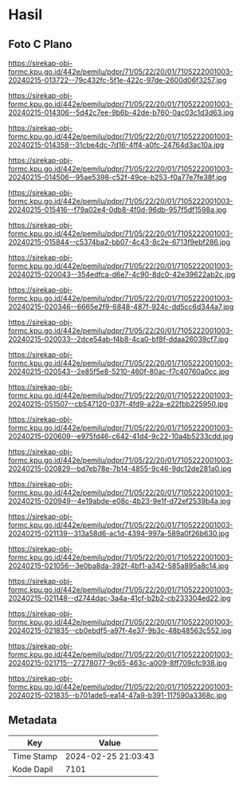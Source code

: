 # Hasil

## Foto C Plano

https://sirekap-obj-formc.kpu.go.id/442e/pemilu/pdpr/71/05/22/20/01/7105222001003-20240215-013722--79c432fc-5f1e-422c-97de-2600d06f3257.jpg

https://sirekap-obj-formc.kpu.go.id/442e/pemilu/pdpr/71/05/22/20/01/7105222001003-20240215-014306--5d42c7ee-9b6b-42de-b760-0ac03c1d3d63.jpg

https://sirekap-obj-formc.kpu.go.id/442e/pemilu/pdpr/71/05/22/20/01/7105222001003-20240215-014358--31cbe4dc-7d16-4ff4-a0fc-24764d3ac10a.jpg

https://sirekap-obj-formc.kpu.go.id/442e/pemilu/pdpr/71/05/22/20/01/7105222001003-20240215-014506--95ae5398-c52f-49ce-b253-f0a77e7fe38f.jpg

https://sirekap-obj-formc.kpu.go.id/442e/pemilu/pdpr/71/05/22/20/01/7105222001003-20240215-015416--f79a02e4-0db8-4f0d-96db-957f5df1598a.jpg

https://sirekap-obj-formc.kpu.go.id/442e/pemilu/pdpr/71/05/22/20/01/7105222001003-20240215-015844--c5374ba2-bb07-4c43-8c2e-6713f9ebf286.jpg

https://sirekap-obj-formc.kpu.go.id/442e/pemilu/pdpr/71/05/22/20/01/7105222001003-20240215-020043--354edfca-d6e7-4c90-8dc0-42e39622ab2c.jpg

https://sirekap-obj-formc.kpu.go.id/442e/pemilu/pdpr/71/05/22/20/01/7105222001003-20240215-020346--6665e2f9-6848-487f-924c-dd5cc6d344a7.jpg

https://sirekap-obj-formc.kpu.go.id/442e/pemilu/pdpr/71/05/22/20/01/7105222001003-20240215-020033--2dce54ab-f4b8-4ca0-bf8f-ddaa26039cf7.jpg

https://sirekap-obj-formc.kpu.go.id/442e/pemilu/pdpr/71/05/22/20/01/7105222001003-20240215-020543--2e85f5e8-5210-460f-80ac-f7c40760a0cc.jpg

https://sirekap-obj-formc.kpu.go.id/442e/pemilu/pdpr/71/05/22/20/01/7105222001003-20240215-051507--cb547120-037f-4fd9-a22a-e22fbb225950.jpg

https://sirekap-obj-formc.kpu.go.id/442e/pemilu/pdpr/71/05/22/20/01/7105222001003-20240215-020609--e975fd46-c642-41d4-9c22-10a4b5233cdd.jpg

https://sirekap-obj-formc.kpu.go.id/442e/pemilu/pdpr/71/05/22/20/01/7105222001003-20240215-020829--bd7eb78e-7b14-4855-9c46-9dc12de281a0.jpg

https://sirekap-obj-formc.kpu.go.id/442e/pemilu/pdpr/71/05/22/20/01/7105222001003-20240215-020949--4e19abde-e08c-4b23-9e1f-d72ef2539b4a.jpg

https://sirekap-obj-formc.kpu.go.id/442e/pemilu/pdpr/71/05/22/20/01/7105222001003-20240215-021139--313a58d6-ac1d-4394-997a-589a0f26b630.jpg

https://sirekap-obj-formc.kpu.go.id/442e/pemilu/pdpr/71/05/22/20/01/7105222001003-20240215-021056--3e0ba8da-392f-4bf1-a342-585a895a8c14.jpg

https://sirekap-obj-formc.kpu.go.id/442e/pemilu/pdpr/71/05/22/20/01/7105222001003-20240215-021148--d2744dac-3a4a-41cf-b2b2-cb233304ed22.jpg

https://sirekap-obj-formc.kpu.go.id/442e/pemilu/pdpr/71/05/22/20/01/7105222001003-20240215-021835--cb0ebdf5-a97f-4e37-9b3c-48b48563c552.jpg

https://sirekap-obj-formc.kpu.go.id/442e/pemilu/pdpr/71/05/22/20/01/7105222001003-20240215-021715--27278077-9c65-463c-a009-8ff709cfc938.jpg

https://sirekap-obj-formc.kpu.go.id/442e/pemilu/pdpr/71/05/22/20/01/7105222001003-20240215-021835--b701ade5-ea14-47a9-b391-117590a3368c.jpg


## Metadata

| Key        | Value               |
| ---------- | ------------------- |
| Time Stamp | 2024-02-25 21:03:43 |
| Kode Dapil | 7101                |



